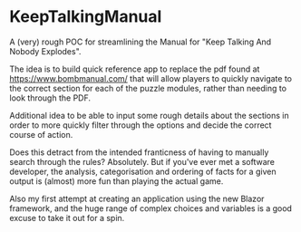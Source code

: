 # KeepTalkingManual

A (very) rough POC for streamlining the Manual for "Keep Talking And Nobody Explodes".

The idea is to build quick reference app to replace the pdf found at https://www.bombmanual.com/ that will allow players to quickly navigate to the correct section for each of the puzzle modules, rather than needing to look through the PDF. 

Additional idea to be able to input some rough details about the sections in order to more quickly filter through the options and decide the correct course of action.

Does this detract from the intended franticness of having to manually search through the rules? Absolutely. But if you've ever met a software developer, the analysis, categorisation and ordering of facts for a given output is (almost) more fun than playing the actual game.

Also my first attempt at creating an application using the new Blazor framework, and the huge range of complex choices and variables is a good excuse to take it out for a spin.
